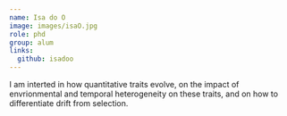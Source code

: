 ```yaml
---
name: Isa do O
image: images/isaO.jpg
role: phd
group: alum
links:
  github: isadoo
---
```


I am interted in how quantitative traits evolve, on the impact of envrionmental and temporal heterogeneity on these traits, and on how to differentiate drift from selection. 
